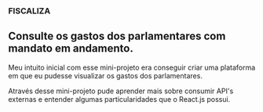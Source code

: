 ### FISCALIZA 
## Consulte os gastos dos parlamentares com mandato em andamento.


Meu intuito inicial com esse mini-projeto era conseguir criar uma plataforma em que eu pudesse visualizar os gastos dos parlamentares.

Através desse mini-projeto pude aprender mais sobre consumir API's externas e entender algumas particularidades que o React.js possui. 
